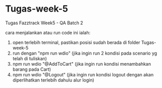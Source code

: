# Tugas-week-5
Tugas Fazztrack Week5 - QA Batch 2

cara menjalankan atau run code ini ialah:
1. open terlebih terminal, pastikan posisi sudah berada di folder Tugas-week-5
2. run dengan "npm run wdio" (jika ingin run 2 kondisi pada scenario yg telah di tuliskan)
3. npm run wdio "@AddToCart" (jika ingin run kondisi menambahkan barang pada Cart)
4. npm run wdio "@Logout" (jika ingin run kondisi logout dengan akan diperlihatkan terlebih dahulu alur login) 
